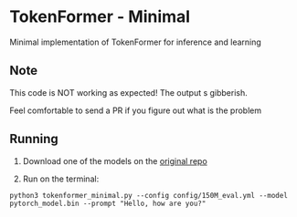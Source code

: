 # TokenFormer - Minimal

Minimal implementation of TokenFormer for inference and learning

## Note

This code is NOT working as expected! The output s gibberish.

Feel comfortable to send a PR if you figure out what is the problem


## Running

1. Download one of the models on the [original repo](https://github.com/Haiyang-W/TokenFormer?tab=readme-ov-file#-model-zoo)

2. Run on the terminal:

```
python3 tokenformer_minimal.py --config config/150M_eval.yml --model pytorch_model.bin --prompt "Hello, how are you?"
```
